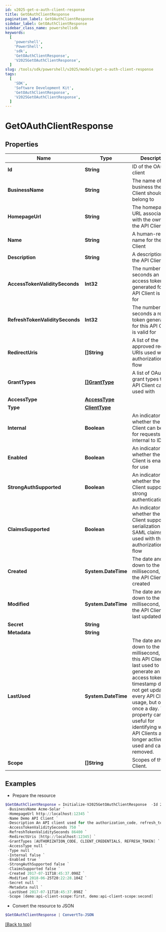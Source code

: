 ```yaml
---
id: v2025-get-o-auth-client-response
title: GetOAuthClientResponse
pagination_label: GetOAuthClientResponse
sidebar_label: GetOAuthClientResponse
sidebar_class_name: powershellsdk
keywords:
  [
    'powershell',
    'PowerShell',
    'sdk',
    'GetOAuthClientResponse',
    'V2025GetOAuthClientResponse',
  ]
slug: /tools/sdk/powershell/v2025/models/get-o-auth-client-response
tags:
  [
    'SDK',
    'Software Development Kit',
    'GetOAuthClientResponse',
    'V2025GetOAuthClientResponse',
  ]
---
```


# GetOAuthClientResponse

## Properties

| Name | Type | Description | Notes |
| --- | --- | --- | --- |
| **Id** | **String** | ID of the OAuth client | [required] |
| **BusinessName** | **String** | The name of the business the API Client should belong to | [required] |
| **HomepageUrl** | **String** | The homepage URL associated with the owner of the API Client | [required] |
| **Name** | **String** | A human-readable name for the API Client | [required] |
| **Description** | **String** | A description of the API Client | [required] |
| **AccessTokenValiditySeconds** | **Int32** | The number of seconds an access token generated for this API Client is valid for | [required] |
| **RefreshTokenValiditySeconds** | **Int32** | The number of seconds a refresh token generated for this API Client is valid for | [required] |
| **RedirectUris** | **[]String** | A list of the approved redirect URIs used with the authorization_code flow | [required] |
| **GrantTypes** | [**[]GrantType**](grant-type) | A list of OAuth 2.0 grant types this API Client can be used with | [required] |
| **AccessType** | [**AccessType**](access-type) |  | [required] |
| **Type** | [**ClientType**](client-type) |  | [required] |
| **Internal** | **Boolean** | An indicator of whether the API Client can be used for requests internal to IDN | [required] |
| **Enabled** | **Boolean** | An indicator of whether the API Client is enabled for use | [required] |
| **StrongAuthSupported** | **Boolean** | An indicator of whether the API Client supports strong authentication | [required] |
| **ClaimsSupported** | **Boolean** | An indicator of whether the API Client supports the serialization of SAML claims when used with the authorization_code flow | [required] |
| **Created** | **System.DateTime** | The date and time, down to the millisecond, when the API Client was created | [required] |
| **Modified** | **System.DateTime** | The date and time, down to the millisecond, when the API Client was last updated | [required] |
| **Secret** | **String** |  | [optional] |
| **Metadata** | **String** |  | [optional] |
| **LastUsed** | **System.DateTime** | The date and time, down to the millisecond, when this API Client was last used to generate an access token. This timestamp does not get updated on every API Client usage, but only once a day. This property can be useful for identifying which API Clients are no longer actively used and can be removed. | [optional] |
| **Scope** | **[]String** | Scopes of the API Client. | [required] |

## Examples

- Prepare the resource

```powershell
$GetOAuthClientResponse = Initialize-V2025GetOAuthClientResponse  -Id 2c9180835d2e5168015d32f890ca1581 `
 -BusinessName Acme-Solar `
 -HomepageUrl http://localhost:12345 `
 -Name Demo API Client `
 -Description An API client used for the authorization_code, refresh_token, and client_credentials flows `
 -AccessTokenValiditySeconds 750 `
 -RefreshTokenValiditySeconds 86400 `
 -RedirectUris [http://localhost:12345] `
 -GrantTypes [AUTHORIZATION_CODE, CLIENT_CREDENTIALS, REFRESH_TOKEN] `
 -AccessType null `
 -Type null `
 -Internal false `
 -Enabled true `
 -StrongAuthSupported false `
 -ClaimsSupported false `
 -Created 2017-07-11T18:45:37.098Z `
 -Modified 2018-06-25T20:22:28.104Z `
 -Secret null `
 -Metadata null `
 -LastUsed 2017-07-11T18:45:37.098Z `
 -Scope [demo:api-client-scope:first, demo:api-client-scope:second]
```

- Convert the resource to JSON

```powershell
$GetOAuthClientResponse | ConvertTo-JSON
```

[[Back to top]](#)

